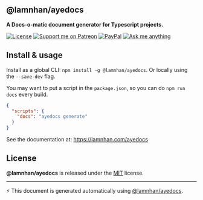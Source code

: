 <section id="head" data-note="AUTO-GENERATED CONTENT, DO NOT EDIT DIRECTLY!">

# @lamnhan/ayedocs

**A Docs-o-matic document generator for Typescript projects.**

</section>

<section id="header">

[![License][license_badge]][license_url] [![Support me on Patreon][patreon_badge]][patreon_url] [![PayPal][paypal_donate_badge]][paypal_donate_url] [![Ask me anything][ask_me_badge]][ask_me_url]

[license_badge]: https://img.shields.io/github/license/mashape/apistatus.svg
[license_url]: https://github.com/lamnhan/ayedocs/blob/master/LICENSE
[patreon_badge]: https://lamnhan.github.io/assets/images/badges/patreon.svg
[patreon_url]: https://www.patreon.com/lamnhan
[paypal_donate_badge]: https://lamnhan.github.io/assets/images/badges/paypal_donate.svg
[paypal_donate_url]: https://www.paypal.me/lamnhan
[ask_me_badge]: https://img.shields.io/badge/ask/me-anything-1abc9c.svg
[ask_me_url]: https://m.me/lamhiennhan

</section>

<section id="main">

## Install & usage

Install as a global CLI: `npm install -g @lamnhan/ayedocs`. Or locally using the `--save-dev` flag.

You may want to put a script in the `package.json`, so you can do `npm run docs` every build.

```json
{
  "scripts": {
    "docs": "ayedocs generate"
  }
}
```

See the documentation at: <https://lamnhan.com/ayedocs>

</section>

<section id="license" data-note="AUTO-GENERATED CONTENT, DO NOT EDIT DIRECTLY!">

## License

**@lamnhan/ayedocs** is released under the [MIT](https://github.com/lamnhan/ayedocs/blob/master/LICENSE) license.

</section>

<section id="attr">

---

⚡️ This document is generated automatically using [@lamnhan/ayedocs](https://github.com/lamnhan/ayedocs).

</section>
